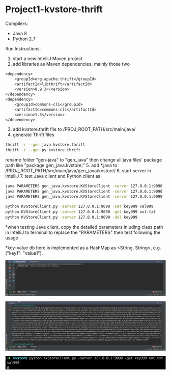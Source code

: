 # Project1-kvstore-thrift

Compilers:
- Java 8
- Python 2.7

Run Instructions:

1. start a new IntelliJ Maven project
2. add libraries as Maven dependencies, mainly those two

  ```
  <dependency>
      <groupId>org.apache.thrift</groupId>
      <artifactId>libthrift</artifactId>
      <version>0.9.3</version>
  </dependency>
  <dependency>
      <groupId>commons-cli</groupId>
      <artifactId>commons-cli</artifactId>
      <version>1.3</version>
  </dependency>
  ```
3. add kvstore.thrift file to /PROJ_ROOT_PATH/src/main/java/
4. generate Thrift files

  ```sh
  thrift -r --gen java kvstore.thrift
  thrift -r --gen py kvstore.thrift
  ```
  rename folder "gen-java" to "gen_java" then change all java files' package path like "package gen_java.kvstore;"
5. add *.java to /PROJ_ROOT_PATH/src/main/java/gen_java/kvstore/
6. start server in IntelliJ
7. test Java client and Python client as

  ```sh
  java PARAMETERS gen_java.kvstore.KVStoreClient -server 127.0.0.1:9090 -set key999 val999
  java PARAMETERS gen_java.kvstore.KVStoreClient -server 127.0.0.1:9090 -get key999 out.txt
  java PARAMETERS gen_java.kvstore.KVStoreClient -server 127.0.0.1:9090 -del key999
  ```
  ```sh
  python KVStoreClient.py -server 127.0.0.1:9090 -set key999 val999
  python KVStoreClient.py -server 127.0.0.1:9090 -get key999 out.txt
  python KVStoreClient.py -server 127.0.0.1:9090 -del key999
  ```
  *when testing Java client, copy the detailed parameters inluding class path in IntelliJ to terminal to replace the "PARAMETERS" then test following the usage

*key-value db here is implemented as a HashMap as <String, String>, e.g. ("key1": "value1").

![img_java_server_running](./img_java_server_running.png)

![img_java_client_set](./img_java_client_set.png)

![img_python_client_get](./img_python_client_get.png)
